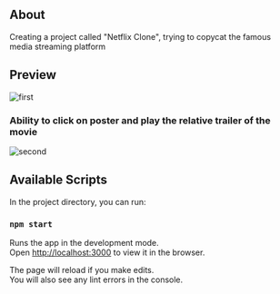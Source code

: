 ## About
Creating a project called "Netflix Clone", trying to copycat the famous media streaming platform

## Preview
![first](https://user-images.githubusercontent.com/55871427/95640423-67a9e080-0aa5-11eb-81dc-9c9768a8332b.JPG)
### Ability to click on poster and play the relative trailer of the movie
![second](https://user-images.githubusercontent.com/55871427/95640424-68427700-0aa5-11eb-9433-a65f1a6739f6.JPG)



## Available Scripts

In the project directory, you can run:

### `npm start`

Runs the app in the development mode.<br />
Open [http://localhost:3000](http://localhost:3000) to view it in the browser.

The page will reload if you make edits.<br />
You will also see any lint errors in the console.


